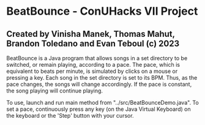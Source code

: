 # BeatBounce - ConUHacks VII Project
## Created by Vinisha Manek, Thomas Mahut, Brandon Toledano and Evan Teboul (c) 2023

BeatBounce is a Java program that allows songs in a set directory to be switched, or remain playing, according to a pace. The pace, which is equivalent to beats per minute, is simulated by clicks on a mouse or pressing a key. Each song in the set directory is set to its BPM. Thus, as the pace changes, the songs will change accordingly. If the pace is constant, the song playing will continue playing.


To use, launch and run main method from "../src/BeatBounceDemo.java". To set a pace, continuously press any key (on the Java Virtual Keyboard) on the keyboard or the 'Step' button with your cursor. 
